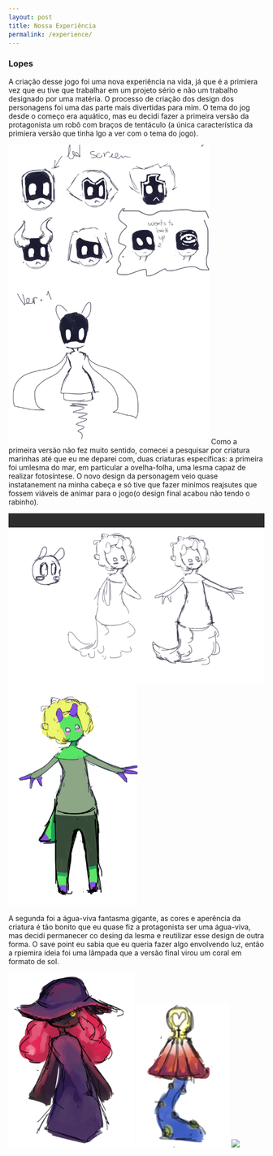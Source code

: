 ```yaml
---
layout: post
title: Nossa Experiência
permalink: /experience/
---
```


### Lopes
A criação desse jogo foi uma nova experiência na vida, já que é a primiera vez que eu tive que trabalhar em um projeto sério e não um trabalho designado por uma matéria. O processo de criação dos design dos personagens foi uma das parte mais divertidas para mim. O tema do jog desde o começo era aquático, mas eu decidi fazer a primeira versão da protagonista um robô com braços de tentáculo (a única característica da primiera versão que tinha lgo a ver com o tema do jogo).

![](https://raw.githubusercontent.com/Laisczt/CoralQuest/page/img/primeira%20versao.png) 
Como a primeira versão não fez muito sentido, comecei a pesquisar por criatura marinhas até que eu me deparei com, duas criaturas específicas: a primeira foi umlesma do mar, em particular a ovelha-folha, uma lesma capaz de realizar fotosíntese. O novo design da personagem veio quase instatanement na minha cabeça e só tive que fazer minímos reajsutes que fossem viáveis de animar para o jogo(o design final acabou não tendo o rabinho).

![](https://raw.githubusercontent.com/Laisczt/CoralQuest/page/img/segunda%20versao.png) ![](https://raw.githubusercontent.com/Laisczt/CoralQuest/page/img/final%20v.png)

A segunda foi a água-viva fantasma gigante, as cores e aperência da criatura é tão bonito que eu quase fiz a protagonista ser uma água-viva, mas decidi permanecer co desing da lesma e reutilizar esse design de outra forma. O save point eu sabia que eu queria fazer algo envolvendo luz, então a rpiemira ideia foi uma lâmpada que a versão final virou um coral em formato de sol.

![](https://raw.githubusercontent.com/Laisczt/CoralQuest/page/img/design%26Boss.png)
![](https://raw.githubusercontent.com/Laisczt/CoralQuest/page/img/save%20point%20ver1.png)
![](https://github.com/user-attachments/assets/e06b2b8d-3896-494b-94fa-b6821debfc40)

